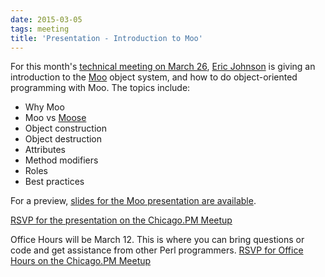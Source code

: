 ```yaml
---
date: 2015-03-05
tags: meeting
title: 'Presentation - Introduction to Moo'
---
```


For this month's [technical meeting on March 26](http://www.meetup.com/ChicagoPM/events/220963375/), [Eric Johnson](https://github.com/kablamo)
is giving an introduction to the [Moo](http://metacpan.org/pod/Moo) object
system, and how to do object-oriented programming with Moo. The topics include:

* Why Moo
* Moo vs [Moose](http://metacpan.org/pod/Moose)
* Object construction
* Object destruction
* Attributes
* Method modifiers
* Roles
* Best practices

For a preview, [slides for the Moo presentation are available](http://kablamo.org/slides-2014-ddg-intro-to-moo/#/).

[RSVP for the presentation on the Chicago.PM Meetup](http://www.meetup.com/ChicagoPM/events/220963375/)

Office Hours will be March 12. This is where you can bring questions or code
and get assistance from other Perl programmers. [RSVP for Office Hours on the
Chicago.PM Meetup](http://www.meetup.com/ChicagoPM/events/220897775/)
